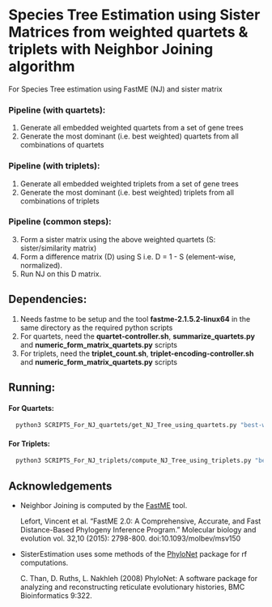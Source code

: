 # Species Tree Estimation using Sister Matrices from weighted quartets & triplets with Neighbor Joining algorithm

For Species Tree estimation using FastME (NJ) and sister matrix


### Pipeline (with quartets):

1. Generate all embedded weighted quartets from a set of gene trees
2. Generate the most dominant (i.e. best weighted) quartets from all combinations of quartets


### Pipeline (with triplets):

1. Generate all embedded weighted triplets from a set of gene trees
2. Generate the most dominant (i.e. best weighted) triplets from all combinations of triplets

### Pipeline (common steps):

3. Form a sister matrix using the above weighted quartets (S: sister/similarity matrix)
4. Form a difference matrix (D) using S i.e. D = 1 - S (element-wise, normalized).
5. Run NJ on this D matrix.

## Dependencies:

1. Needs fastme to be setup and the tool **fastme-2.1.5.2-linux64** in the same directory as the required python scripts
2. For quartets, need the **quartet-controller.sh**, **summarize_quartets.py** and **numeric_form_matrix_quartets.py** scripts
3. For triplets, need the **triplet_count.sh**, **triplet-encoding-controller.sh** and **numeric_form_matrix_quartets.py** scripts

## Running:

#### For Quartets: 

```bash
  python3 SCRIPTS_For_NJ_quartets/get_NJ_Tree_using_quartets.py "best-wqrts-file" "output-file-name"
```

#### For Triplets:

```bash
  python3 SCRIPTS_For_NJ_triplets/compute_NJ_Tree_using_triplets.py "best-wtriplets-file" "output-file-name"
```


## Acknowledgements

- Neighbor Joining is computed by the [FastME](http://www.atgc-montpellier.fr/fastme/) tool.

  Lefort, Vincent et al. “FastME 2.0: A Comprehensive, Accurate, and Fast Distance-Based Phylogeny Inference Program.” Molecular biology and evolution vol. 32,10 (2015): 2798-800. doi:10.1093/molbev/msv150

- SisterEstimation uses some methods of the [PhyloNet](https://bioinfocs.rice.edu/phylonet) package for rf computations.
    
    C. Than, D. Ruths, L. Nakhleh (2008) PhyloNet: A software package for analyzing and reconstructing reticulate evolutionary histories, BMC Bioinformatics 9:322.
